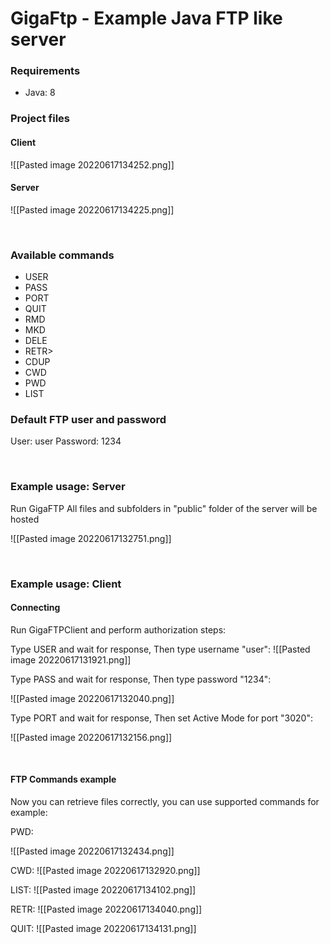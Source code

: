 #  GigaFtp - Example Java FTP like server

### Requirements
<ul>
	<li>Java: 8</li>
</ul>

### Project files
#### Client
![[Pasted image 20220617134252.png]]
#### Server
![[Pasted image 20220617134225.png]]


<div style="page-break-after: always; visibility: hidden">
\pagebreak
</div>

### Available commands
<ul>
	<li>USER</li>
	<li>PASS</li>
	<li>PORT</li>
	<li>QUIT</li>
	<li>RMD</li>
	<li>MKD</li>
	<li>DELE</li>
	<li>RETR></li>
	<li>CDUP</li>
	<li>CWD</li>
	<li>PWD</li>
	<li>LIST</li>
</ul>

	
### Default FTP user and password

User: user
Password: 1234

<div style="page-break-after: always; visibility: hidden">
\pagebreak
</div>

### Example usage:  Server
Run GigaFTP
All files and subfolders in "public" folder of the server will be hosted

![[Pasted image 20220617132751.png]]

<div style="page-break-after: always; visibility: hidden">
\pagebreak
</div>

### Example usage:  Client

#### Connecting
Run GigaFTPClient and perform authorization steps:

Type USER and wait for response,
Then type username "user":
![[Pasted image 20220617131921.png]]

Type PASS and wait for response,
Then type password "1234":

![[Pasted image 20220617132040.png]]

Type PORT and wait for response,
Then set Active Mode for port "3020":

![[Pasted image 20220617132156.png]]

<div style="page-break-after: always; visibility: hidden">
\pagebreak
</div>

#### FTP Commands example

Now you can retrieve files correctly, you can use supported commands for example:

PWD:

![[Pasted image 20220617132434.png]]

CWD:
![[Pasted image 20220617132920.png]]

LIST:
![[Pasted image 20220617134102.png]]

RETR:
![[Pasted image 20220617134040.png]]

QUIT:
![[Pasted image 20220617134131.png]]